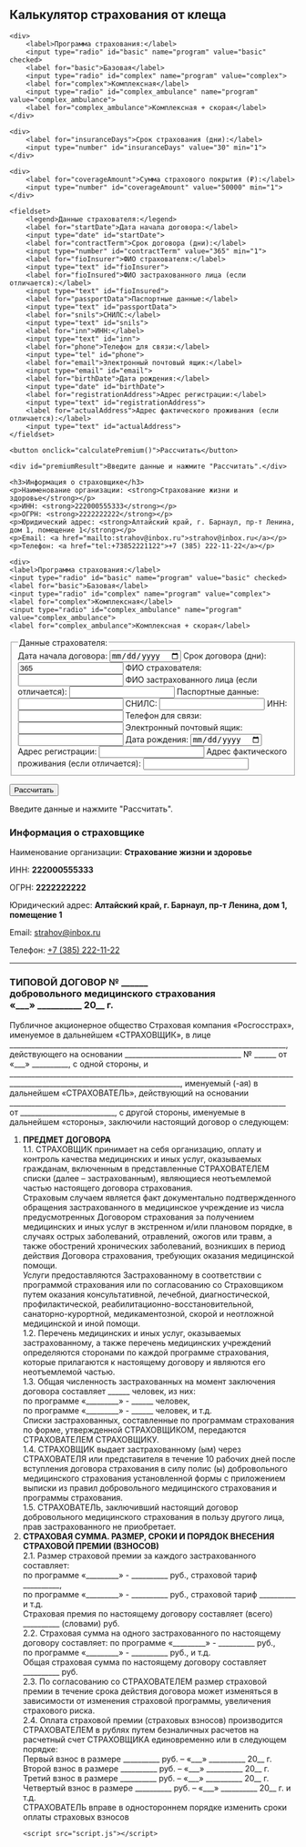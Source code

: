 <!DOCTYPE html>
<html lang="ru">
<head>
    <meta charset="UTF-8">
    <meta name="viewport" content="width=device-width, initial-scale=1.0">
    <title>Калькулятор страхования от клеща</title>
    <link rel="stylesheet" href="styles.css">
</head>
<body>
    <h2>Калькулятор страхования от клеща</h2>

    <div>
        <label>Программа страхования:</label>
        <input type="radio" id="basic" name="program" value="basic" checked>
        <label for="basic">Базовая</label>
        <input type="radio" id="complex" name="program" value="complex">
        <label for="complex">Комплексная</label>
        <input type="radio" id="complex_ambulance" name="program" value="complex_ambulance">
        <label for="complex_ambulance">Комплексная + скорая</label>
    </div>

    <div>
        <label for="insuranceDays">Срок страхования (дни):</label>
        <input type="number" id="insuranceDays" value="30" min="1">
    </div>

    <div>
        <label for="coverageAmount">Сумма страхового покрытия (₽):</label>
        <input type="number" id="coverageAmount" value="50000" min="1">
    </div>

    <fieldset>
        <legend>Данные страхователя:</legend>
        <label for="startDate">Дата начала договора:</label>
        <input type="date" id="startDate">
        <label for="contractTerm">Срок договора (дни):</label>
        <input type="number" id="contractTerm" value="365" min="1">
        <label for="fioInsurer">ФИО страхователя:</label>
        <input type="text" id="fioInsurer">
        <label for="fioInsured">ФИО застрахованного лица (если отличается):</label>
        <input type="text" id="fioInsured">
        <label for="passportData">Паспортные данные:</label>
        <input type="text" id="passportData">
        <label for="snils">СНИЛС:</label>
        <input type="text" id="snils">
        <label for="inn">ИНН:</label>
        <input type="text" id="inn">
        <label for="phone">Телефон для связи:</label>
        <input type="tel" id="phone">
        <label for="email">Электронный почтовый ящик:</label>
        <input type="email" id="email">
        <label for="birthDate">Дата рождения:</label>
        <input type="date" id="birthDate">
        <label for="registrationAddress">Адрес регистрации:</label>
        <input type="text" id="registrationAddress">
        <label for="actualAddress">Адрес фактического проживания (если отличается):</label>
        <input type="text" id="actualAddress">
    </fieldset>

    <button onclick="calculatePremium()">Рассчитать</button>

    <div id="premiumResult">Введите данные и нажмите "Рассчитать".</div>

    <h3>Информация о страховщике</h3>
    <p>Наименование организации: <strong>Страхование жизни и здоровье</strong></p>
    <p>ИНН: <strong>222000555333</strong></p>
    <p>ОГРН: <strong>2222222222</strong></p>
    <p>Юридический адрес: <strong>Алтайский край, г. Барнаул, пр-т Ленина, дом 1, помещение 1</strong></p>
    <p>Email: <a href="mailto:strahov@inbox.ru">strahov@inbox.ru</a></p>
    <p>Телефон: <a href="tel:+73852221122">+7 (385) 222-11-22</a></p>

    <div>
    <label>Программа страхования:</label>
    <input type="radio" id="basic" name="program" value="basic" checked>
    <label for="basic">Базовая</label>
    <input type="radio" id="complex" name="program" value="complex">
    <label for="complex">Комплексная</label>
    <input type="radio" id="complex_ambulance" name="program" value="complex_ambulance">
    <label for="complex_ambulance">Комплексная + скорая</label>
</div>

<fieldset>
    <legend>Данные страхователя:</legend>
    <label for="startDate">Дата начала договора:</label>
    <input type="date" id="startDate">
    <label for="contractTerm">Срок договора (дни):</label>
    <input type="number" id="contractTerm" value="365" min="1">
    <label for="fioInsurer">ФИО страхователя:</label>
    <input type="text" id="fioInsurer">
    <label for="fioInsured">ФИО застрахованного лица (если отличается):</label>
    <input type="text" id="fioInsured">
    <label for="passportData">Паспортные данные:</label>
    <input type="text" id="passportData">
    <label for="snils">СНИЛС:</label>
    <input type="text" id="snils">
    <label for="inn">ИНН:</label>
    <input type="text" id="inn">
    <label for="phone">Телефон для связи:</label>
    <input type="tel" id="phone">
    <label for="email">Электронный почтовый ящик:</label>
    <input type="email" id="email">
    <label for="birthDate">Дата рождения:</label>
    <input type="date" id="birthDate">
    <label for="registrationAddress">Адрес регистрации:</label>
    <input type="text" id="registrationAddress">
    <label for="actualAddress">Адрес фактического проживания (если отличается):</label>
    <input type="text" id="actualAddress">
</fieldset>

<button onclick="calculatePremium()">Рассчитать</button>

<div id="premiumResult">Введите данные и нажмите "Рассчитать".</div>

<h3>Информация о страховщике</h3>
<p>Наименование организации: <strong>Страхование жизни и здоровье</strong></p>
<p>ИНН: <strong>222000555333</strong></p>
<p>ОГРН: <strong>2222222222</strong></p>
<p>Юридический адрес: <strong>Алтайский край, г. Барнаул, пр-т Ленина, дом 1, помещение 1</strong></p>
<p>Email: <a href="mailto:strahov@inbox.ru">strahov@inbox.ru</a></p>
<p>Телефон: <a href="tel:+73852221122">+7 (385) 222-11-22</a></p>

<hr> <!— Разделительная линия —>

<h3>ТИПОВОЙ ДОГОВОР № ______<br>
добровольного медицинского страхования<br>
«___» __________ 20__ г.</h3>

<p>Публичное акционерное общество Страховая компания «Росгосстрах», именуемое в дальнейшем «СТРАХОВЩИК», в лице ____________________________________________________________________________, действующего на основании ________________________________ № ______ от «___» __________, с одной стороны, и _____________________________________________________________________________________________________________________________, именуемый (-ая) в дальнейшем «СТРАХОВАТЕЛЬ», действующий на основании ____________________________________________________________________________ от __________________________, с другой стороны, именуемые в дальнейшем «стороны», заключили настоящий договор о следующем:</p>

<ol>
    <li><b>ПРЕДМЕТ ДОГОВОРА</b><br>
        1.1. СТРАХОВЩИК принимает на себя организацию, оплату и контроль качества медицинских и иных услуг, оказываемых гражданам, включенным в представленные СТРАХОВАТЕЛЕМ списки (далее – застрахованным), являющиеся неотъемлемой частью настоящего договора страхования.<br>
        Страховым случаем является факт документально подтвержденного обращения застрахованного в медицинское учреждение из числа предусмотренных Договором страхования за получением медицинских и иных услуг в экстренном и/или плановом порядке, в случаях острых заболеваний, отравлений, ожогов или травм, а также обострений хронических заболеваний, возникших в период действия Договора страхования, требующих оказания медицинской помощи.<br>
        Услуги предоставляются Застрахованному в соответствии с программой страхования или по согласованию со Страховщиком путем оказания консультативной, лечебной, диагностической, профилактической, реабилитационно-восстановительной, санаторно-курортной, медикаментозной, скорой и неотложной медицинской и иной помощи.<br>
        1.2. Перечень медицинских и иных услуг, оказываемых застрахованному, а также перечень медицинских учреждений определяются сторонами по каждой программе страхования, которые прилагаются к настоящему договору и являются его неотъемлемой частью.<br>
        1.3. Общая численность застрахованных на момент заключения договора составляет ______ человек, из них:<br>
        по программе «_________» - ______ человек,<br>
        по программе «_________» - ______ человек, и т.д.<br>
        Списки застрахованных, составленные по программам страхования по форме, утвержденной СТРАХОВЩИКОМ, передаются СТРАХОВАТЕЛЕМ СТРАХОВЩИКУ.<br>
        1.4. СТРАХОВЩИК выдает застрахованному (ым) через СТРАХОВАТЕЛЯ или представителя в течение 10 рабочих дней после вступления договора страхования в силу полис (ы) добровольного медицинского страхования установленной формы с приложением выписки из правил добровольного медицинского страхования и программы страхования.<br>
        1.5. СТРАХОВАТЕЛЬ, заключивший настоящий договор добровольного медицинского страхования в пользу другого лица, прав застрахованного не приобретает.
    </li>
    <li><b>СТРАХОВАЯ СУММА. РАЗМЕР, СРОКИ И ПОРЯДОК ВНЕСЕНИЯ СТРАХОВОЙ ПРЕМИИ (ВЗНОСОВ)</b><br>
        2.1. Размер страховой премии за каждого застрахованного составляет:<br>
        по программе «_________» - __________ руб., страховой тариф __________,<br>
        по программе «_________» - __________ руб., страховой тариф __________ и т.д.<br>
        Страховая премия по настоящему договору составляет (всего) __________ (словами) руб.<br>
        2.2. Страховая сумма на одного застрахованного по настоящему договору составляет: по программе «_________» - __________ руб.,<br>
        по программе «_________» - __________ руб., и т.д.<br>
        Общая страховая сумма по настоящему договору составляет __________ руб.<br>
        2.3. По согласованию со СТРАХОВАТЕЛЕМ размер страховой премии в течение срока действия договора может изменяться в зависимости от изменения страховой программы, увеличения страхового риска.<br>
        2.4. Оплата страховой премии (страховых взносов) производится СТРАХОВАТЕЛЕМ в рублях путем безналичных расчетов на расчетный счет СТРАХОВЩИКА единовременно или в следующем порядке:<br>
        Первый взнос в размере __________ руб. – «___» __________ 20__ г.<br>
        Второй взнос в размере __________ руб. – «___» __________ 20__ г.<br>
        Третий взнос в размере __________ руб. – «___» __________ 20__ г.<br>
        Четвертый взнос в размере __________ руб. – «___» __________ 20__ г. и т.д.<br>
        СТРАХОВАТЕЛЬ вправе в одностороннем порядке изменить сроки оплаты страховых взносов
   
    <script src="script.js"></script>
</body>
</html>
